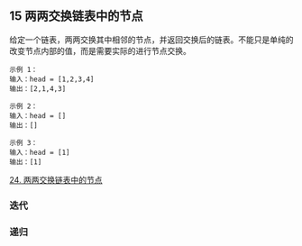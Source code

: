 ## 15 两两交换链表中的节点


给定一个链表，两两交换其中相邻的节点，并返回交换后的链表。不能只是单纯的改变节点内部的值，而是需要实际的进行节点交换。

```
示例 1：
输入：head = [1,2,3,4]
输出：[2,1,4,3]

示例 2：
输入：head = []
输出：[]

示例 3：
输入：head = [1]
输出：[1]
```


[24. 两两交换链表中的节点](https://leetcode-cn.com/problems/swap-nodes-in-pairs/)


### 迭代



### 递归